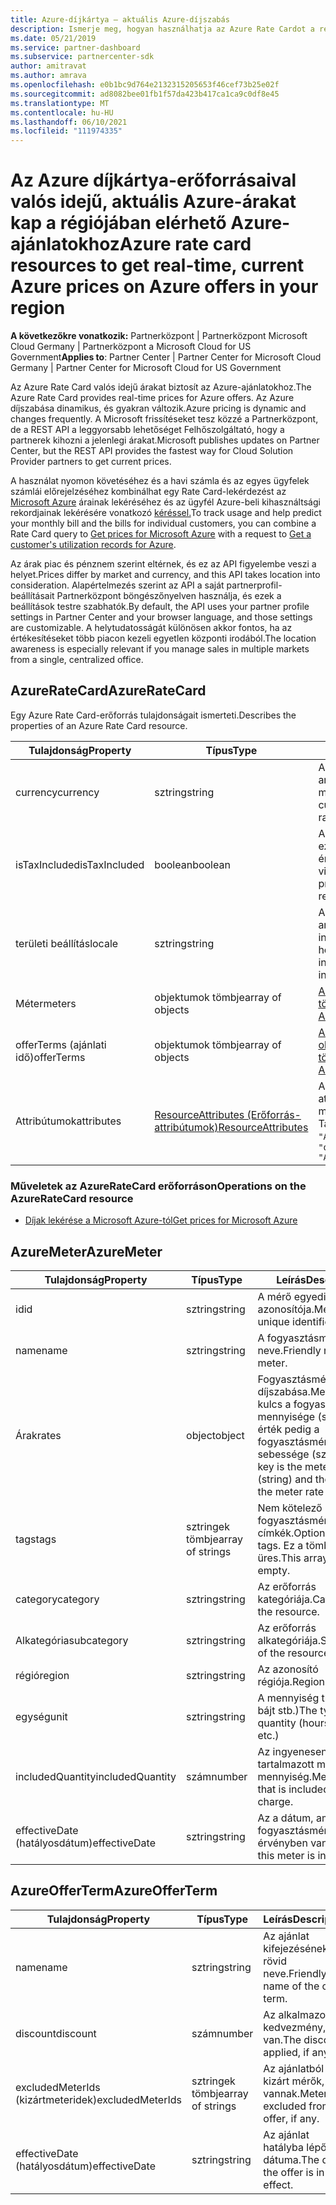 ```yaml
---
title: Azure-díjkártya – aktuális Azure-díjszabás
description: Ismerje meg, hogyan használhatja az Azure Rate Cardot a régióban elérhető Azure-ajánlatok valós idejű, aktuális árainak lekérthez. Az Azure Rate Card az Partnerközpont REST API.
ms.date: 05/21/2019
ms.service: partner-dashboard
ms.subservice: partnercenter-sdk
author: amitravat
ms.author: amrava
ms.openlocfilehash: e0b1bc9d764e2132315205653f46cef73b25e02f
ms.sourcegitcommit: ad8082bee01fb1f57da423b417ca1ca9c0df8e45
ms.translationtype: MT
ms.contentlocale: hu-HU
ms.lasthandoff: 06/10/2021
ms.locfileid: "111974335"
---
```

# <a name="azure-rate-card-resources-to-get-real-time-current-azure-prices-on-azure-offers-in-your-region"></a><span data-ttu-id="64ee3-104">Az Azure díjkártya-erőforrásaival valós idejű, aktuális Azure-árakat kap a régiójában elérhető Azure-ajánlatokhoz</span><span class="sxs-lookup"><span data-stu-id="64ee3-104">Azure rate card resources to get real-time, current Azure prices on Azure offers in your region</span></span>

<span data-ttu-id="64ee3-105">**A következőkre vonatkozik:** Partnerközpont | Partnerközpont Microsoft Cloud Germany | Partnerközpont a Microsoft Cloud for US Government</span><span class="sxs-lookup"><span data-stu-id="64ee3-105">**Applies to**: Partner Center | Partner Center for Microsoft Cloud Germany | Partner Center for Microsoft Cloud for US Government</span></span>

<span data-ttu-id="64ee3-106">Az Azure Rate Card valós idejű árakat biztosít az Azure-ajánlatokhoz.</span><span class="sxs-lookup"><span data-stu-id="64ee3-106">The Azure Rate Card provides real-time prices for Azure offers.</span></span> <span data-ttu-id="64ee3-107">Az Azure díjszabása dinamikus, és gyakran változik.</span><span class="sxs-lookup"><span data-stu-id="64ee3-107">Azure pricing is dynamic and changes frequently.</span></span> <span data-ttu-id="64ee3-108">A Microsoft frissítéseket tesz közzé a Partnerközpont, de a REST API a leggyorsabb lehetőséget Felhőszolgáltató, hogy a partnerek kihozni a jelenlegi árakat.</span><span class="sxs-lookup"><span data-stu-id="64ee3-108">Microsoft publishes updates on Partner Center, but the REST API provides the fastest way for Cloud Solution Provider partners to get current prices.</span></span>

<span data-ttu-id="64ee3-109">A használat nyomon követéséhez és a havi számla és az egyes ügyfelek számlái előrejelzéséhez kombinálhat egy Rate Card-lekérdezést az [Microsoft Azure](get-prices-for-microsoft-azure.md) árainak lekéréséhez és az ügyfél Azure-beli kihasználtsági rekordjainak lekérésére vonatkozó [kéréssel.](get-a-customer-s-utilization-record-for-azure.md)</span><span class="sxs-lookup"><span data-stu-id="64ee3-109">To track usage and help predict your monthly bill and the bills for individual customers, you can combine a Rate Card query to [Get prices for Microsoft Azure](get-prices-for-microsoft-azure.md) with a request to [Get a customer's utilization records for Azure](get-a-customer-s-utilization-record-for-azure.md).</span></span>

<span data-ttu-id="64ee3-110">Az árak piac és pénznem szerint eltérnek, és ez az API figyelembe veszi a helyet.</span><span class="sxs-lookup"><span data-stu-id="64ee3-110">Prices differ by market and currency, and this API takes location into consideration.</span></span> <span data-ttu-id="64ee3-111">Alapértelmezés szerint az API a saját partnerprofil-beállításait Partnerközpont böngészőnyelven használja, és ezek a beállítások testre szabhatók.</span><span class="sxs-lookup"><span data-stu-id="64ee3-111">By default, the API uses your partner profile settings in Partner Center and your browser language, and those settings are customizable.</span></span> <span data-ttu-id="64ee3-112">A helytudatosságát különösen akkor fontos, ha az értékesítéseket több piacon kezeli egyetlen központi irodából.</span><span class="sxs-lookup"><span data-stu-id="64ee3-112">The location awareness is especially relevant if you manage sales in multiple markets from a single, centralized office.</span></span>

## <a name="azureratecard"></a><span data-ttu-id="64ee3-113">AzureRateCard</span><span class="sxs-lookup"><span data-stu-id="64ee3-113">AzureRateCard</span></span>

<span data-ttu-id="64ee3-114">Egy Azure Rate Card-erőforrás tulajdonságait ismerteti.</span><span class="sxs-lookup"><span data-stu-id="64ee3-114">Describes the properties of an Azure Rate Card resource.</span></span>

| <span data-ttu-id="64ee3-115">Tulajdonság</span><span class="sxs-lookup"><span data-stu-id="64ee3-115">Property</span></span>      | <span data-ttu-id="64ee3-116">Típus</span><span class="sxs-lookup"><span data-stu-id="64ee3-116">Type</span></span>                                      | <span data-ttu-id="64ee3-117">Leírás</span><span class="sxs-lookup"><span data-stu-id="64ee3-117">Description</span></span>                                                       |
|---------------|-------------------------------------------|-------------------------------------------------------------------|
| <span data-ttu-id="64ee3-118">currency</span><span class="sxs-lookup"><span data-stu-id="64ee3-118">currency</span></span>      | <span data-ttu-id="64ee3-119">sztring</span><span class="sxs-lookup"><span data-stu-id="64ee3-119">string</span></span>                                    | <span data-ttu-id="64ee3-120">Az a pénznem, amelyben a díjszabás meg van téve.</span><span class="sxs-lookup"><span data-stu-id="64ee3-120">The currency in which the rates are provided.</span></span>                     |
| <span data-ttu-id="64ee3-121">isTaxIncluded</span><span class="sxs-lookup"><span data-stu-id="64ee3-121">isTaxIncluded</span></span> | <span data-ttu-id="64ee3-122">boolean</span><span class="sxs-lookup"><span data-stu-id="64ee3-122">boolean</span></span>                                   | <span data-ttu-id="64ee3-123">Az összes díj adó előtti, ezért ez a tulajdonság értékként lesz `false` visszaadva.</span><span class="sxs-lookup"><span data-stu-id="64ee3-123">All rates are pretax, so this property returns as `false`.</span></span> |
| <span data-ttu-id="64ee3-124">területi beállítás</span><span class="sxs-lookup"><span data-stu-id="64ee3-124">locale</span></span>        | <span data-ttu-id="64ee3-125">sztring</span><span class="sxs-lookup"><span data-stu-id="64ee3-125">string</span></span>                                    | <span data-ttu-id="64ee3-126">Az a kulturális környezet, amelyben az erőforrás-információk honosulnak.</span><span class="sxs-lookup"><span data-stu-id="64ee3-126">The culture in which the resource information is localized.</span></span>       |
| <span data-ttu-id="64ee3-127">Méter</span><span class="sxs-lookup"><span data-stu-id="64ee3-127">meters</span></span>        | <span data-ttu-id="64ee3-128">objektumok tömbje</span><span class="sxs-lookup"><span data-stu-id="64ee3-128">array of objects</span></span>                          | <span data-ttu-id="64ee3-129">[AzureMeter-objektumok tömbje.](#azuremeter)</span><span class="sxs-lookup"><span data-stu-id="64ee3-129">Array of [AzureMeter](#azuremeter) objects.</span></span>                       |
| <span data-ttu-id="64ee3-130">offerTerms (ajánlati idő)</span><span class="sxs-lookup"><span data-stu-id="64ee3-130">offerTerms</span></span>    | <span data-ttu-id="64ee3-131">objektumok tömbje</span><span class="sxs-lookup"><span data-stu-id="64ee3-131">array of objects</span></span>                          | <span data-ttu-id="64ee3-132">[AzureOfferTerm-objektumok tömbje.](#azureofferterm)</span><span class="sxs-lookup"><span data-stu-id="64ee3-132">Array of [AzureOfferTerm](#azureofferterm) objects.</span></span>               |
| <span data-ttu-id="64ee3-133">Attribútumok</span><span class="sxs-lookup"><span data-stu-id="64ee3-133">attributes</span></span>    | [<span data-ttu-id="64ee3-134">ResourceAttributes (Erőforrás-attribútumok)</span><span class="sxs-lookup"><span data-stu-id="64ee3-134">ResourceAttributes</span></span>](utility-resources.md#resourceattributes) | <span data-ttu-id="64ee3-135">A metaadat-attribútumok.</span><span class="sxs-lookup"><span data-stu-id="64ee3-135">The metadata attributes.</span></span> <span data-ttu-id="64ee3-136">Tartalmaz `"objectType": "AzureRateCard"`</span><span class="sxs-lookup"><span data-stu-id="64ee3-136">Contains `"objectType": "AzureRateCard"`</span></span>   |

### <a name="operations-on-the-azureratecard-resource"></a><span data-ttu-id="64ee3-137">Műveletek az AzureRateCard erőforráson</span><span class="sxs-lookup"><span data-stu-id="64ee3-137">Operations on the AzureRateCard resource</span></span>

- [<span data-ttu-id="64ee3-138">Díjak lekérése a Microsoft Azure-tól</span><span class="sxs-lookup"><span data-stu-id="64ee3-138">Get prices for Microsoft Azure</span></span>](get-prices-for-microsoft-azure.md)

## <a name="azuremeter"></a><span data-ttu-id="64ee3-139">AzureMeter</span><span class="sxs-lookup"><span data-stu-id="64ee3-139">AzureMeter</span></span>

| <span data-ttu-id="64ee3-140">Tulajdonság</span><span class="sxs-lookup"><span data-stu-id="64ee3-140">Property</span></span>         | <span data-ttu-id="64ee3-141">Típus</span><span class="sxs-lookup"><span data-stu-id="64ee3-141">Type</span></span>             | <span data-ttu-id="64ee3-142">Leírás</span><span class="sxs-lookup"><span data-stu-id="64ee3-142">Description</span></span>                                                                                   |
|------------------|------------------|-----------------------------------------------------------------------------------------------|
| <span data-ttu-id="64ee3-143">id</span><span class="sxs-lookup"><span data-stu-id="64ee3-143">id</span></span>               | <span data-ttu-id="64ee3-144">sztring</span><span class="sxs-lookup"><span data-stu-id="64ee3-144">string</span></span>           | <span data-ttu-id="64ee3-145">A mérő egyedi azonosítója.</span><span class="sxs-lookup"><span data-stu-id="64ee3-145">Meter's unique identifier.</span></span>                                                                    |
| <span data-ttu-id="64ee3-146">name</span><span class="sxs-lookup"><span data-stu-id="64ee3-146">name</span></span>             | <span data-ttu-id="64ee3-147">sztring</span><span class="sxs-lookup"><span data-stu-id="64ee3-147">string</span></span>           | <span data-ttu-id="64ee3-148">A fogyasztásmérő rövid neve.</span><span class="sxs-lookup"><span data-stu-id="64ee3-148">Friendly name of the meter.</span></span>                                                                   |
| <span data-ttu-id="64ee3-149">Árak</span><span class="sxs-lookup"><span data-stu-id="64ee3-149">rates</span></span>            | <span data-ttu-id="64ee3-150">object</span><span class="sxs-lookup"><span data-stu-id="64ee3-150">object</span></span>           | <span data-ttu-id="64ee3-151">Fogyasztásmérők díjszabása.</span><span class="sxs-lookup"><span data-stu-id="64ee3-151">Meter rates.</span></span> <span data-ttu-id="64ee3-152">A kulcs a fogyasztásmérő mennyisége (sztring), az érték pedig a fogyasztásmérő sebessége (száma).</span><span class="sxs-lookup"><span data-stu-id="64ee3-152">The key is the meter quantity (string) and the value is the meter rate (number).</span></span> |
| <span data-ttu-id="64ee3-153">tags</span><span class="sxs-lookup"><span data-stu-id="64ee3-153">tags</span></span>             | <span data-ttu-id="64ee3-154">sztringek tömbje</span><span class="sxs-lookup"><span data-stu-id="64ee3-154">array of strings</span></span> | <span data-ttu-id="64ee3-155">Nem kötelező fogyasztásmérő-címkék.</span><span class="sxs-lookup"><span data-stu-id="64ee3-155">Optional meter tags.</span></span> <span data-ttu-id="64ee3-156">Ez a tömb lehet üres.</span><span class="sxs-lookup"><span data-stu-id="64ee3-156">This array can be empty.</span></span>                                                 |
| <span data-ttu-id="64ee3-157">category</span><span class="sxs-lookup"><span data-stu-id="64ee3-157">category</span></span>         | <span data-ttu-id="64ee3-158">sztring</span><span class="sxs-lookup"><span data-stu-id="64ee3-158">string</span></span>           | <span data-ttu-id="64ee3-159">Az erőforrás kategóriája.</span><span class="sxs-lookup"><span data-stu-id="64ee3-159">Category of the resource.</span></span>                                                                     |
| <span data-ttu-id="64ee3-160">Alkategória</span><span class="sxs-lookup"><span data-stu-id="64ee3-160">subcategory</span></span>      | <span data-ttu-id="64ee3-161">sztring</span><span class="sxs-lookup"><span data-stu-id="64ee3-161">string</span></span>           | <span data-ttu-id="64ee3-162">Az erőforrás alkategóriája.</span><span class="sxs-lookup"><span data-stu-id="64ee3-162">Subcategory of the resource.</span></span>                                                                 |
| <span data-ttu-id="64ee3-163">régió</span><span class="sxs-lookup"><span data-stu-id="64ee3-163">region</span></span>           | <span data-ttu-id="64ee3-164">sztring</span><span class="sxs-lookup"><span data-stu-id="64ee3-164">string</span></span>           | <span data-ttu-id="64ee3-165">Az azonosító régiója.</span><span class="sxs-lookup"><span data-stu-id="64ee3-165">Region of the ID.</span></span>                                                                             |
| <span data-ttu-id="64ee3-166">egység</span><span class="sxs-lookup"><span data-stu-id="64ee3-166">unit</span></span>             | <span data-ttu-id="64ee3-167">sztring</span><span class="sxs-lookup"><span data-stu-id="64ee3-167">string</span></span>           | <span data-ttu-id="64ee3-168">A mennyiség típusa (óra, bájt stb.)</span><span class="sxs-lookup"><span data-stu-id="64ee3-168">The type of quantity (hours, bytes, etc.)</span></span>                                                     |
| <span data-ttu-id="64ee3-169">includedQuantity</span><span class="sxs-lookup"><span data-stu-id="64ee3-169">includedQuantity</span></span> | <span data-ttu-id="64ee3-170">szám</span><span class="sxs-lookup"><span data-stu-id="64ee3-170">number</span></span>           | <span data-ttu-id="64ee3-171">Az ingyenesen tartalmazott mérési mennyiség.</span><span class="sxs-lookup"><span data-stu-id="64ee3-171">Meter quantity that is included free of charge.</span></span>                                               |
| <span data-ttu-id="64ee3-172">effectiveDate (hatályosdátum)</span><span class="sxs-lookup"><span data-stu-id="64ee3-172">effectiveDate</span></span>    | <span data-ttu-id="64ee3-173">sztring</span><span class="sxs-lookup"><span data-stu-id="64ee3-173">string</span></span>           | <span data-ttu-id="64ee3-174">Az a dátum, amikor az fogyasztásmérő érvényben van.</span><span class="sxs-lookup"><span data-stu-id="64ee3-174">The date this meter is in effect.</span></span>                                                             |

## <a name="azureofferterm"></a><span data-ttu-id="64ee3-175">AzureOfferTerm</span><span class="sxs-lookup"><span data-stu-id="64ee3-175">AzureOfferTerm</span></span>

| <span data-ttu-id="64ee3-176">Tulajdonság</span><span class="sxs-lookup"><span data-stu-id="64ee3-176">Property</span></span>         | <span data-ttu-id="64ee3-177">Típus</span><span class="sxs-lookup"><span data-stu-id="64ee3-177">Type</span></span>             | <span data-ttu-id="64ee3-178">Leírás</span><span class="sxs-lookup"><span data-stu-id="64ee3-178">Description</span></span>                             |
|------------------|------------------|-----------------------------------------|
| <span data-ttu-id="64ee3-179">name</span><span class="sxs-lookup"><span data-stu-id="64ee3-179">name</span></span>             | <span data-ttu-id="64ee3-180">sztring</span><span class="sxs-lookup"><span data-stu-id="64ee3-180">string</span></span>           | <span data-ttu-id="64ee3-181">Az ajánlat kifejezésének rövid neve.</span><span class="sxs-lookup"><span data-stu-id="64ee3-181">Friendly name of the offer term.</span></span>        |
| <span data-ttu-id="64ee3-182">discount</span><span class="sxs-lookup"><span data-stu-id="64ee3-182">discount</span></span>         | <span data-ttu-id="64ee3-183">szám</span><span class="sxs-lookup"><span data-stu-id="64ee3-183">number</span></span>           | <span data-ttu-id="64ee3-184">Az alkalmazott kedvezmény, ha van.</span><span class="sxs-lookup"><span data-stu-id="64ee3-184">The discount applied, if any.</span></span>           |
| <span data-ttu-id="64ee3-185">excludedMeterIds (kizártmeteridek)</span><span class="sxs-lookup"><span data-stu-id="64ee3-185">excludedMeterIds</span></span> | <span data-ttu-id="64ee3-186">sztringek tömbje</span><span class="sxs-lookup"><span data-stu-id="64ee3-186">array of strings</span></span> | <span data-ttu-id="64ee3-187">Az ajánlatból kizárt mérők, ha vannak.</span><span class="sxs-lookup"><span data-stu-id="64ee3-187">Meters excluded from the offer, if any.</span></span> |
| <span data-ttu-id="64ee3-188">effectiveDate (hatályosdátum)</span><span class="sxs-lookup"><span data-stu-id="64ee3-188">effectiveDate</span></span>    | <span data-ttu-id="64ee3-189">sztring</span><span class="sxs-lookup"><span data-stu-id="64ee3-189">string</span></span>           | <span data-ttu-id="64ee3-190">Az ajánlat hatályba lépő dátuma.</span><span class="sxs-lookup"><span data-stu-id="64ee3-190">The date the offer is in effect.</span></span>        |
